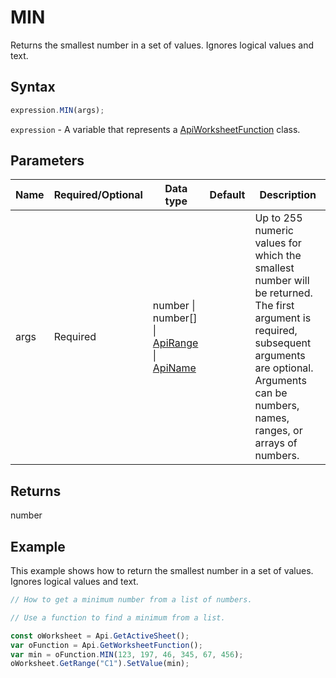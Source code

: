 # MIN

Returns the smallest number in a set of values. Ignores logical values and text.

## Syntax

```javascript
expression.MIN(args);
```

`expression` - A variable that represents a [ApiWorksheetFunction](../ApiWorksheetFunction.md) class.

## Parameters

| **Name** | **Required/Optional** | **Data type** | **Default** | **Description** |
| ------------- | ------------- | ------------- | ------------- | ------------- |
| args | Required | number \| number[] \| [ApiRange](../../ApiRange/ApiRange.md) \| [ApiName](../../ApiName/ApiName.md) |  | Up to 255 numeric values for which the smallest number will be returned. The first argument is required, subsequent arguments are optional. Arguments can be numbers, names, ranges, or arrays of numbers. |

## Returns

number

## Example

This example shows how to return the smallest number in a set of values. Ignores logical values and text.

```javascript editor-xlsx
// How to get a minimum number from a list of numbers.

// Use a function to find a minimum from a list.

const oWorksheet = Api.GetActiveSheet();
var oFunction = Api.GetWorksheetFunction();
var min = oFunction.MIN(123, 197, 46, 345, 67, 456);
oWorksheet.GetRange("C1").SetValue(min);

```
